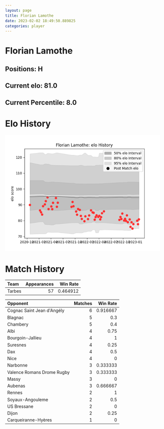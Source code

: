 ```yaml
---  
layout: page  
title: Florian Lamothe  
date: 2023-02-02 18:49:50.889825  
categories: player  
---
```

# Florian Lamothe

## Positions: H

## Current elo: 81.0

## Current Percentile: 8.0

# Elo History


![elo history](history_FlorianLamothe.png)
# Match History


| Team   |   Appearances |   Win Rate |
|:-------|--------------:|-----------:|
| Tarbes |            57 |   0.464912 |

| Opponent                   |   Matches |   Win Rate |
|:---------------------------|----------:|-----------:|
| Cognac Saint Jean d'Angély |         6 |   0.916667 |
| Blagnac                    |         5 |   0.3      |
| Chambery                   |         5 |   0.4      |
| Albi                       |         4 |   0.75     |
| Bourgoin-Jallieu           |         4 |   1        |
| Suresnes                   |         4 |   0.25     |
| Dax                        |         4 |   0.5      |
| Nice                       |         4 |   0        |
| Narbonne                   |         3 |   0.333333 |
| Valence Romans Drome Rugby |         3 |   0.333333 |
| Massy                      |         3 |   0        |
| Aubenas                    |         3 |   0.666667 |
| Rennes                     |         2 |   1        |
| Soyaux-Angouleme           |         2 |   0.5      |
| US Bressane                |         2 |   0        |
| Dijon                      |         2 |   0.25     |
| Carqueiranne-Hyères        |         1 |   0        |